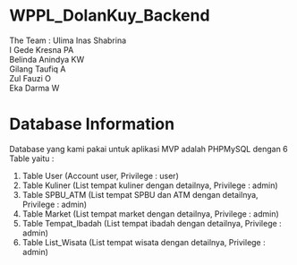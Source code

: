 # WPPL_DolanKuy_Backend
The Team :
Ulima Inas Shabrina<br>
I Gede Kresna PA<br>
Belinda Anindya KW<br>
Gilang Taufiq A<br>
Zul Fauzi O<br>
Eka Darma W<br>

# Database Information
Database yang kami pakai untuk aplikasi MVP adalah PHPMySQL dengan 6 Table yaitu :
1. Table User (Account user, Privilege : user)
2. Table Kuliner (List tempat kuliner dengan detailnya, Privilege : admin)
3. Table SPBU_ATM (List tempat SPBU dan ATM dengan detailnya, Privilege : admin)
4. Table Market (List tempat market dengan detailnya, Privilege : admin)
5. Table Tempat_Ibadah (List tempat ibadah dengan detailnya, Privilege : admin)
6. Table List_Wisata (List tempat wisata dengan detailnya, Privilege : admin)
